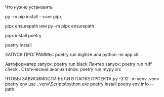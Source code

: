 Что нужно установить

py -m pip install --user pipx

pipx ensurepath или py -m pipx ensurepath

pipx install poetry

poetry install 


ЗАПУСК ПРОГРАММЫ:  poetry run digitize или python -m app.cli





Автоформатер запуск: poetry run black
Линтер запуск: poetry run ruff check .
Статический анализ типов: poetry run mypy src









ЧТОБЫ ЗАВИСИМОСТИ БЬЛИ В ПАПКЕ ПРОЕКТА
py -3.12 -m venv .venv
poetry env use .\.venv\Scripts\python.exe
poetry install
poetry env info --path